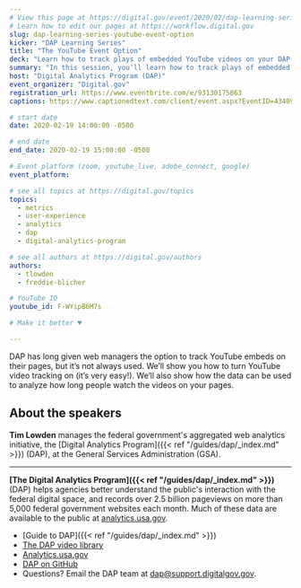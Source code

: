 ```yaml
---
# View this page at https://digital.gov/event/2020/02/dap-learning-series-youtube-event-option
# Learn how to edit our pages at https://workflow.digital.gov
slug: dap-learning-series-youtube-event-option
kicker: "DAP Learning Series"
title: "The YouTube Event Option"
deck: "Learn how to track plays of embedded YouTube videos on your DAP-enabled pages"
summary: "In this session, you’ll learn how to track plays of embedded YouTube videos on your DAP-enabled pages, and how to create reports for analysis."
host: "Digital Analytics Program (DAP)"
event_organizer: "Digital.gov"
registration_url: https://www.eventbrite.com/e/93130175863
captions: https://www.captionedtext.com/client/event.aspx?EventID=4340910&CustomerID=321

# start date
date: 2020-02-19 14:00:00 -0500

# end date
end_date: 2020-02-19 15:00:00 -0500

# Event platform (zoom, youtube_live, adobe_connect, google)
event_platform:

# see all topics at https://digital.gov/topics
topics:
  - metrics
  - user-experience
  - analytics
  - dap
  - digital-analytics-program

# see all authors at https://digital.gov/authors
authors:
  - tlowden
  - freddie-blicher

# YouTube ID
youtube_id: F-WYipB6M7s

# Make it better ♥

---
```


DAP has long given web managers the option to track YouTube embeds on their pages, but it’s not always used. We’ll show you how to turn YouTube video tracking on (it’s very easy!). We’ll also show how the data can be used to analyze how long people watch the videos on your pages.

## About the speakers

**Tim Lowden** manages the federal government's aggregated web analytics initiative, the [Digital Analytics Program]({{< ref "/guides/dap/_index.md" >}}) (DAP), at the General Services Administration (GSA).

---

**[The Digital Analytics Program]({{< ref "/guides/dap/_index.md" >}})** (DAP) helps agencies better understand the public's interaction with the federal digital space, and records over 2.5 billion pageviews on more than 5,000 federal government websites each month. Much of these data are available to the public at [analytics.usa.gov](https://analytics.usa.gov).

- [Guide to DAP]({{< ref "/guides/dap/_index.md" >}})
- [The DAP video library](https://www.youtube.com/playlist?list=PLd9b-GuOJ3nFwlyvLFUtmDpYFKezhot8P)
- [Analytics.usa.gov](https://analytics.usa.gov/)
- [DAP on GitHub](https://github.com/digital-analytics-program/gov-wide-code)
- Questions? Email the DAP team at  [dap@support.digitalgov.gov](mailto:dap@support.digitalgov.gov).
